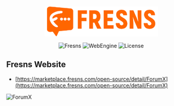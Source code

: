 <p align="center"><a href="https://fresns.org" target="_blank"><img src="https://raw.githubusercontent.com/fresns/docs/main/images/Fresns-Logo(orange).png" width="300"></a></p>

<p align="center">
<img src="https://img.shields.io/badge/Fresns-%5E2.0-orange" alt="Fresns">
<img src="https://img.shields.io/badge/WebEngine-%5E3.0-blueviolet" alt="WebEngine">
<img src="https://img.shields.io/badge/License-Apache--2.0-green" alt="License">
</p>

## Fresns Website

- [https://marketplace.fresns.com/open-source/detail/ForumX](https://marketplace.fresns.com/open-source/detail/ForumX)

![ForumX](https://files.fresns.org/marketplace/fresns/ForumX.png)
